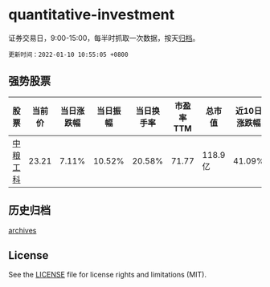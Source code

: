 # quantitative-investment

证券交易日，9:00-15:00，每半时抓取一次数据，按天[归档](archives)。

`更新时间：2022-01-10 10:55:05 +0800`

## 强势股票

|股票|当前价|当日涨跌幅|当日振幅|当日换手率|市盈率TTM|总市值|近10日涨跌幅|
|----|----|----|----|----|----|----|----|
|[中粮工科](https://xueqiu.com/S/SZ301058)|23.21|7.11%|10.52%|20.58%|71.77|118.9亿|41.09%|

## 历史归档

[archives](archives)

## License

See the [LICENSE](LICENSE) file for license rights and limitations (MIT).